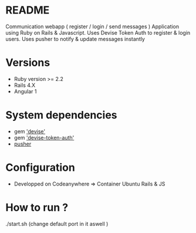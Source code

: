 # README
Communication webapp ( register / login / send messages )
Application using Ruby on Rails & Javascript. 
Uses Devise Token Auth to register & login users.
Uses pusher to notify & update messages instantly

# Versions
* Ruby version >= 2.2
* Rails 4.X
* Angular 1

# System dependencies
* gem ['devise'](https://github.com/plataformatec/devise)
* gem ['devise-token-auth'](https://github.com/lynndylanhurley/devise_token_auth)
* [pusher](https://pusher.com/docs/javascript_quick_start)

# Configuration
* Developped on Codeanywhere => Container Ubuntu Rails & JS

# How to run ?
./start.sh (change default port in it aswell )
